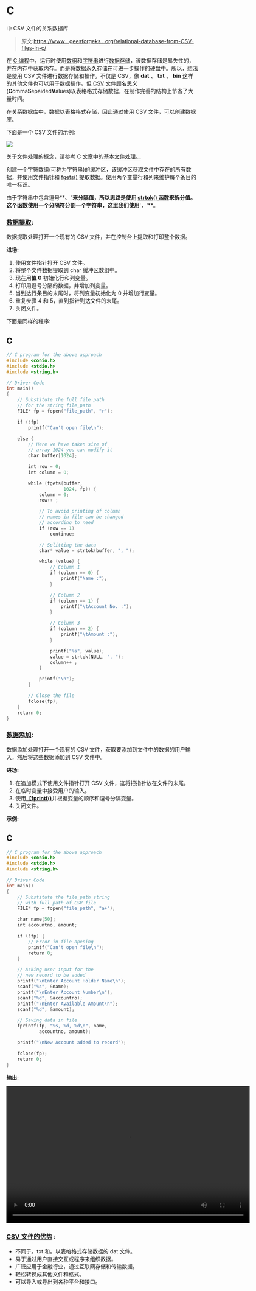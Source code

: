 # C

中 CSV 文件的关系数据库

> 原文:[https://www . geesforgeks . org/relational-database-from-CSV-files-in-c/](https://www.geeksforgeeks.org/relational-database-from-csv-files-in-c/)

在 [C 编程](https://www.geeksforgeeks.org/c/)中，运行时使用[数组](https://www.geeksforgeeks.org/introduction-to-arrays/)和[字符串](https://www.geeksforgeeks.org/string-data-structure/)进行[数据存储](https://www.geeksforgeeks.org/data-storage-and-its-sorts/)，该数据存储是易失性的，并在内存中获取内存。而是将数据永久存储在可进一步操作的硬盘中。所以，想法是使用 CSV 文件进行数据存储和操作。不仅是 CSV，像 **dat** 、 **txt** 、 **bin** 这样的其他文件也可以用于数据操作。但 [CSV](https://www.geeksforgeeks.org/difference-between-csv-and-excel/) 文件顾名思义(**C**omma**S**epaided**V**alues)以表格格式存储数据，在制作完善的结构上节省了大量时间。

在关系数据库中，数据以表格格式存储，因此通过使用 CSV 文件，可以创建数据库。

下面是一个 CSV 文件的示例:

[![](img/d5edd4a74285192069aabd6feae51fb2.png)](https://media.geeksforgeeks.org/wp-content/uploads/20200923142905/csv.jpg)

关于文件处理的概念，请参考 C 文章中的[基本文件处理。](https://www.geeksforgeeks.org/basics-file-handling-c/)

创建一个字符数组(可称为字符串)的缓冲区，该缓冲区获取文件中存在的所有数据，并使用文件指针和 [fgets()](https://www.geeksforgeeks.org/fgets-gets-c-language/) 提取数据。使用两个变量行和列来维护每个条目的唯一标识。

由于字符串中包含逗号**、“**来分隔值，所以思路是使用 [**strtok()** 函数](https://www.geeksforgeeks.org/strtok-strtok_r-functions-c-examples/)来拆分值。这个函数使用一个分隔符分割一个字符串，这里我们使用**'，'**。

### <u>数据提取</u>:

数据提取处理打开一个现有的 CSV 文件，并在控制台上提取和打印整个数据。

**进场:**

1.  使用文件指针打开 CSV 文件。
2.  将整个文件数据提取到 char 缓冲区数组中。
3.  现在用**值 0** 初始化行和列变量。
4.  打印用逗号分隔的数据，并增加列变量。
5.  当到达行条目的末尾时，将列变量初始化为 0 并增加行变量。
6.  重复步骤 4 和 5，直到指针到达文件的末尾。
7.  关闭文件。

下面是同样的程序:

## C

```cpp
// C program for the above approach
#include <conio.h>
#include <stdio.h>
#include <string.h>

// Driver Code
int main()
{
    // Substitute the full file path
    // for the string file_path
    FILE* fp = fopen("file_path", "r");

    if (!fp)
        printf("Can't open file\n");

    else {
        // Here we have taken size of
        // array 1024 you can modify it
        char buffer[1024];

        int row = 0;
        int column = 0;

        while (fgets(buffer,
                     1024, fp)) {
            column = 0;
            row++ ;

            // To avoid printing of column
            // names in file can be changed
            // according to need
            if (row == 1)
                continue;

            // Splitting the data
            char* value = strtok(buffer, ", ");

            while (value) {
                // Column 1
                if (column == 0) {
                    printf("Name :");
                }

                // Column 2
                if (column == 1) {
                    printf("\tAccount No. :");
                }

                // Column 3
                if (column == 2) {
                    printf("\tAmount :");
                }

                printf("%s", value);
                value = strtok(NULL, ", ");
                column++ ;
            }

            printf("\n");
        }

        // Close the file
        fclose(fp);
    }
    return 0;
}
```

### <u>数据添加</u>:

数据添加处理打开一个现有的 CSV 文件，获取要添加到文件中的数据的用户输入，然后将这些数据添加到 CSV 文件中。

**进场:**

1.  在追加模式下使用文件指针打开 CSV 文件，这将把指针放在文件的末尾。
2.  在临时变量中接受用户的输入。
3.  使用[**【fprintf()**](https://www.geeksforgeeks.org/fprintf-in-c/)并根据变量的顺序和逗号分隔变量。
4.  关闭文件。

**示例:**

## C

```cpp
// C program for the above approach
#include <conio.h>
#include <stdio.h>
#include <string.h>

// Driver Code
int main()
{
    // Substitute the file_path string
    // with full path of CSV file
    FILE* fp = fopen("file_path", "a+");

    char name[50];
    int accountno, amount;

    if (!fp) {
        // Error in file opening
        printf("Can't open file\n");
        return 0;
    }

    // Asking user input for the
    // new record to be added
    printf("\nEnter Account Holder Name\n");
    scanf("%s", &name);
    printf("\nEnter Account Number\n");
    scanf("%d", &accountno);
    printf("\nEnter Available Amount\n");
    scanf("%d", &amount);

    // Saving data in file
    fprintf(fp, "%s, %d, %d\n", name,
            accountno, amount);

    printf("\nNew Account added to record");

    fclose(fp);
    return 0;
}
```

**输出:**

<video class="wp-video-shortcode" id="video-513904-1" width="640" height="360" preload="metadata" controls=""><source type="video/mp4" src="https://media.geeksforgeeks.org/wp-content/uploads/20201113131825/output.mp4?_=1">[https://media.geeksforgeeks.org/wp-content/uploads/20201113131825/output.mp4](https://media.geeksforgeeks.org/wp-content/uploads/20201113131825/output.mp4)</video>

### **<u>CSV 文件的优势</u> :**

*   不同于。txt 和。以表格格式存储数据的 dat 文件。
*   易于通过用户直接交互或程序来组织数据。
*   广泛应用于金融行业，通过互联网存储和传输数据。
*   轻松转换成其他文件和格式。
*   可以导入或导出到各种平台和接口。